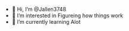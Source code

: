 - 👋 Hi, I’m @Jallen3748
- 👀 I’m interested in Figureing how things work
- 🌱 I’m currently learning Alot

<!---
Jallen3748/Jallen3748 is a ✨ special ✨ repository because its `README.md` (this file) appears on your GitHub profile.
You can click the Preview link to take a look at your changes.
--->
